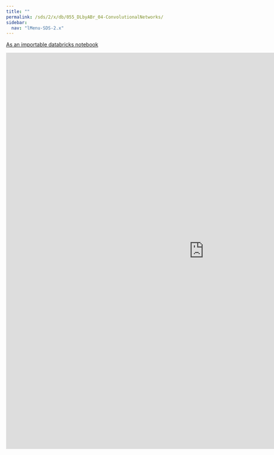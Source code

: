 ```yaml
---
title: ""
permalink: /sds/2/x/db/055_DLbyABr_04-ConvolutionalNetworks/
sidebar:
  nav: "lMenu-SDS-2.x"
---
```


[As an importable databricks notebook](https://lamastex.github.io/scalable-data-science/sds/2/x/db/055_DLbyABr_04-ConvolutionalNetworks.html)

<iframe src="https://lamastex.github.io/scalable-data-science/sds/2/x/db/055_DLbyABr_04-ConvolutionalNetworks" width="1080" height="1080" frameborder="0"></iframe>

